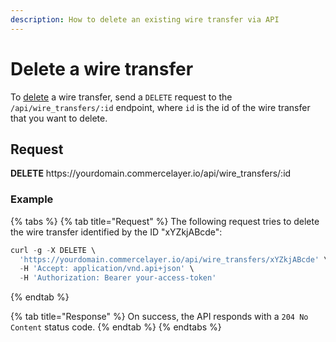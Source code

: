 ```yaml
---
description: How to delete an existing wire transfer via API
---
```


# Delete a wire transfer

To <a href="https://docs.commercelayer.io/developers/deleting-resources" target="_blank">delete</a> a wire transfer, send a `DELETE` request to the `/api/wire_transfers/:id` endpoint, where `id` is the id of the wire transfer that you want to delete.

## Request

**DELETE** https://<i></i>yourdomain.commercelayer.io/api/wire_transfers/:id

### Example

{% tabs %}
{% tab title="Request" %}
The following request tries to delete the wire transfer identified by the ID "xYZkjABcde":

```javascript
curl -g -X DELETE \
  'https://yourdomain.commercelayer.io/api/wire_transfers/xYZkjABcde' \
  -H 'Accept: application/vnd.api+json' \
  -H 'Authorization: Bearer your-access-token'
```
{% endtab %}

{% tab title="Response" %}
On success, the API responds with a `204 No Content` status code.
{% endtab %}
{% endtabs %}

